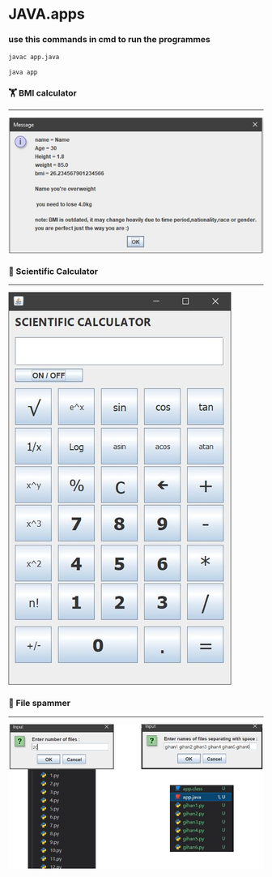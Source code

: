 # JAVA.apps
### use this commands in cmd to run the programmes
```
javac app.java
```
```
java app
```
### 🏋️ BMI calculator
<hr>
<img src = "./BMI calculator/img.JPG">

<br>

### 📱 Scientific Calculator
<hr>
<img src = "./scientific calculator/img.JPG">


<br>

### 📁 File spammer
<hr>
<img src = "./File spammer/img.png">
